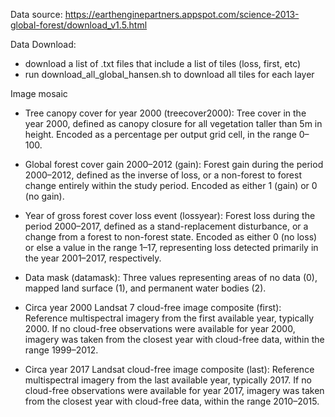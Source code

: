 
Data source: https://earthenginepartners.appspot.com/science-2013-global-forest/download_v1.5.html

Data Download:
- download a list of .txt files that include a list of tiles (loss, first, etc)
- run download_all_global_hansen.sh to download all tiles for each layer

Image mosaic


- Tree canopy cover for year 2000 (treecover2000):
Tree cover in the year 2000, defined as canopy closure for all vegetation taller than 5m in height. Encoded as a percentage per output grid cell, in the range 0–100.

- Global forest cover gain 2000–2012 (gain):
Forest gain during the period 2000–2012, defined as the inverse of loss, or a non-forest to forest change entirely within the study period. Encoded as either 1 (gain) or 0 (no gain).

- Year of gross forest cover loss event (lossyear):
Forest loss during the period 2000–2017, defined as a stand-replacement disturbance, or a change from a forest to non-forest state. Encoded as either 0 (no loss) or else a value in the range 1–17, representing loss detected primarily in the year 2001–2017, respectively.

- Data mask (datamask):
Three values representing areas of no data (0), mapped land surface (1), and permanent water bodies (2).

- Circa year 2000 Landsat 7 cloud-free image composite (first): 
Reference multispectral imagery from the first available year, typically 2000. If no cloud-free observations were available for year 2000, imagery was taken from the closest year with cloud-free data, within the range 1999–2012.

- Circa year 2017 Landsat cloud-free image composite (last): 
Reference multispectral imagery from the last available year, typically 2017. If no cloud-free observations were available for year 2017, imagery was taken from the closest year with cloud-free data, within the range 2010–2015.


